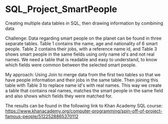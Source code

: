 # SQL_Project_SmartPeople
Creating multiple data tables in SQL, then drawing information by combining data

Challenge: Data regarding smart people on the planet can be found in three separate tables. Table 1 contains the name, age and nationality of 6 smart people. Table 2 contains their jobs, with a reference name id, and Table 3 shows smart people in the same fields using only name id's and not real names. We need a table that is readable and easy to understand, to know which fields were common between the selected smart people. 

My approach: Using Join to merge data from the first two tables so that we have people information and their jobs in the same table. 
Then joining this table with Table 3 to replace name id's with real names. This way we create a table that contains real names, matches the smart people in the same field and also shows which fields they were matched for. 

The results can be found in the following link to Khan Academy SQL course:
https://www.khanacademy.org/computer-programming/spin-off-of-project-famous-people/5122528865370112


